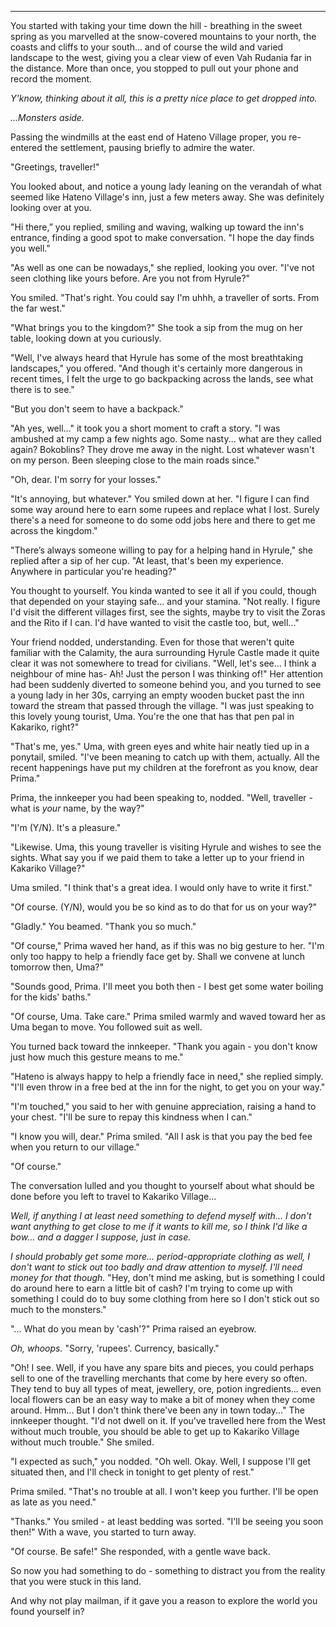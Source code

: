 ----

You started with taking your time down the hill - breathing in the sweet spring as you marvelled at the snow-covered mountains to your north, the coasts and cliffs to your south... and of course the wild and varied landscape to the west, giving you a clear view of even Vah Rudania far in the distance. More than once, you stopped to pull out your phone and record the moment.

*Y'know, thinking about it all, this is a pretty nice place to get dropped into.*

*...Monsters aside.*

Passing the windmills at the east end of Hateno Village proper, you re-entered the settlement, pausing briefly to admire the water.

"Greetings, traveller!"

You looked about, and notice a young lady leaning on the verandah of what seemed like Hateno Village's inn, just a few meters away. She was definitely looking over at you.

"Hi there,” you replied, smiling and waving, walking up toward the inn's entrance, finding a good spot to make conversation. "I hope the day finds you well."

"As well as one can be nowadays," she replied, looking you over. "I've not seen clothing like yours before. Are you not from Hyrule?"

You smiled. "That's right. You could say I'm uhhh, a traveller of sorts. From the far west."

"What brings you to the kingdom?" She took a sip from the mug on her table, looking down at you curiously.

"Well, I've always heard that Hyrule has some of the most breathtaking landscapes," you offered. "And though it's certainly more dangerous in recent times, I felt the urge to go backpacking across the lands, see what there is to see."

"But you don't seem to have a backpack."

"Ah yes, well..." it took you a short moment to craft a story. "I was ambushed at my camp a few nights ago. Some nasty... what are they called again? Bokoblins? They drove me away in the night. Lost whatever wasn't on my person. Been sleeping close to the main roads since."

"Oh, dear. I'm sorry for your losses."

"It's annoying, but whatever." You smiled down at her. "I figure I can find some way around here to earn some rupees and replace what I lost. Surely there's a need for someone to do some odd jobs here and there to get me across the kingdom."

"There’s always someone willing to pay for a helping hand in Hyrule," she replied after a sip of her cup. "At least, that's been my experience. Anywhere in particular you're heading?"

You thought to yourself. You kinda wanted to see it all if you could, though that depended on your staying safe... and your stamina. "Not really. I figure I'd visit the different villages first, see the sights, maybe try to visit the Zoras and the Rito if I can. I'd have wanted to visit the castle too, but, well..."

Your friend nodded, understanding. Even for those that weren't quite familiar with the Calamity, the aura surrounding Hyrule Castle made it quite clear it was not somewhere to tread for civilians. "Well, let's see... I think a neighbour of mine has- Ah! Just the person I was thinking of!" Her attention had been suddenly diverted to someone behind you, and you turned to see a young lady in her 30s, carrying an empty wooden bucket past the inn toward the stream that passed through the village. "I was just speaking to this lovely young tourist, Uma. You're the one that has that pen pal in Kakariko, right?"

"That's me, yes." Uma, with green eyes and white hair neatly tied up in a ponytail, smiled. "I've been meaning to catch up with them, actually. All the recent happenings have put my children at the forefront as you know, dear Prima."

Prima, the innkeeper you had been speaking to, nodded. "Well, traveller - what is *your* name, by the way?"

"I'm (Y/N). It's a pleasure."

"Likewise. Uma, this young traveller is visiting Hyrule and wishes to see the sights. What say you if we paid them to take a letter up to your friend in Kakariko Village?"

Uma smiled. "I think that's a great idea. I would only have to write it first."

"Of course. (Y/N), would you be so kind as to do that for us on your way?"

"Gladly." You beamed. "Thank you so much."

"Of course," Prima waved her hand, as if this was no big gesture to her. "I'm only too happy to help a friendly face get by. Shall we convene at lunch tomorrow then, Uma?"

"Sounds good, Prima. I'll meet you both then - I best get some water boiling for the kids' baths."

"Of course, Uma. Take care." Prima smiled warmly and waved toward her as Uma began to move. You followed suit as well.

You turned back toward the innkeeper. "Thank you again - you don't know just how much this gesture means to me."

"Hateno is always happy to help a friendly face in need," she replied simply. "I'll even throw in a free bed at the inn for the night, to get you on your way."

"I'm touched," you said to her with genuine appreciation, raising a hand to your chest. "I'll be sure to repay this kindness when I can."

"I know you will, dear." Prima smiled. "All I ask is that you pay the bed fee when you return to our village."

"Of course."

The conversation lulled and you thought to yourself about what should be done before you left to travel to Kakariko Village...

*Well, if anything I at least need something to defend myself with... I don't want anything to get close to me if it wants to kill me, so I think I'd like a bow... and a dagger I suppose, just in case.*

*I should probably get some more... period-appropriate clothing as well, I don't want to stick out too badly and draw attention to myself. I'll need money for that though.* "Hey, don't mind me asking, but is something I could do around here to earn a little bit of cash? I'm trying to come up with something I could do to buy some clothing from here so I don't stick out so much to the monsters."

"... What do you mean by 'cash'?" Prima raised an eyebrow.

*Oh, whoops.* "Sorry, 'rupees'. Currency, basically."

"Oh! I see. Well, if you have any spare bits and pieces, you could perhaps sell to one of the travelling merchants that come by here every so often. They tend to buy all types of meat, jewellery, ore, potion ingredients... even local flowers can be an easy way to make a bit of money when they come around. Hmm... But I don't think there've been any in town today..." The innkeeper thought. "I'd not dwell on it. If you've travelled here from the West without much trouble, you should be able to get up to Kakariko Village without much trouble." She smiled.

"I expected as such," you nodded. "Oh well. Okay. Well, I suppose I'll get situated then, and I'll check in tonight to get plenty of rest."

Prima smiled. "That's no trouble at all. I won't keep you further. I'll be open as late as you need."

"Thanks." You smiled - at least bedding was sorted. "I'll be seeing you soon then!" With a wave, you started to turn away.

"Of course. Be safe!" She responded, with a gentle wave back.

So now you had something to do - something to distract you from the reality that you were stuck in this land.

And why not play mailman, if it gave you a reason to explore the world you found yourself in?